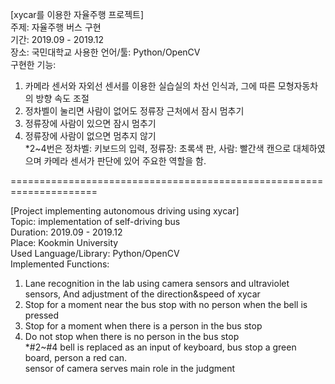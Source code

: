 [xycar를 이용한 자율주행 프로젝트]  
주제: 자율주행 버스 구현  
기간: 2019.09 - 2019.12  
장소: 국민대학교
사용한 언어/툴: Python/OpenCV  
구현한 기능:  
1) 카메라 센서와 자외선 센서를 이용한 실습실의 차선 인식과, 그에 따른 모형자동차의 방향 속도 조절  
2) 정차벨이 눌리면 사람이 없어도 정류장 근처에서 잠시 멈추기  
3) 정류장에 사람이 있으면 잠시 멈추기  
4) 정류장에 사람이 없으면 멈추지 않기  
*2~4번은 정차벨: 키보드의 입력, 정류장: 초록색 판, 사람: 빨간색 캔으로 대체하였으며 카메라 센서가 판단에 있어 주요한 역할을 함.  

=====================================================================

[Project implementing autonomous driving using xycar]  
Topic: implementation of self-driving bus  <br>
Duration: 2019.09 - 2019.12  <br>
Place: Kookmin University <br>
Used Language/Library: Python/OpenCV  <br>
Implemented Functions:  <br>
1) Lane recognition in the lab using camera sensors and ultraviolet sensors, And adjustment of the direction&speed of xycar  <br>
2) Stop for a moment near the bus stop with no person when the bell is pressed  <br>
3) Stop for a moment when there is a person in the bus stop  <br>
4) Do not stop when there is no person in the bus stop  <br>
*#2~#4 bell is replaced as an input of keyboard, bus stop a green board, person a red can.  <br>
  sensor of camera serves main role in the judgment  <br>
